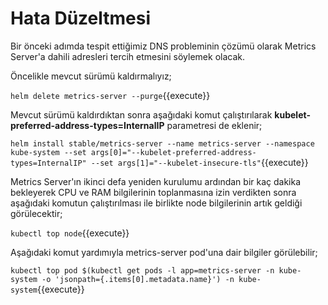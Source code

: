 # Hata Düzeltmesi

Bir önceki adımda tespit ettiğimiz DNS probleminin çözümü olarak Metrics Server'a dahili adresleri tercih etmesini söylemek olacak.

Öncelikle mevcut sürümü kaldırmalıyız;

`helm delete metrics-server --purge`{{execute}}

Mevcut sürümü kaldırdıktan sonra aşağıdaki komut çalıştırılarak **kubelet-preferred-address-types=InternalIP** parametresi de eklenir;

`helm install stable/metrics-server --name metrics-server --namespace kube-system --set args[0]="--kubelet-preferred-address-types=InternalIP" --set args[1]="--kubelet-insecure-tls"`{{execute}}

Metrics Server'ın ikinci defa yeniden kurulumu ardından bir kaç dakika bekleyerek CPU ve RAM bilgilerinin toplanmasına izin verdikten sonra aşağıdaki komutun çalıştırılması ile birlikte node bilgilerinin artık geldiği görülecektir;

`kubectl top node`{{execute}}

Aşağıdaki komut yardımıyla metrics-server pod'una dair bilgiler görülebilir;

`kubectl top pod $(kubectl get pods -l app=metrics-server -n kube-system -o 'jsonpath={.items[0].metadata.name}') -n kube-system`{{execute}}
